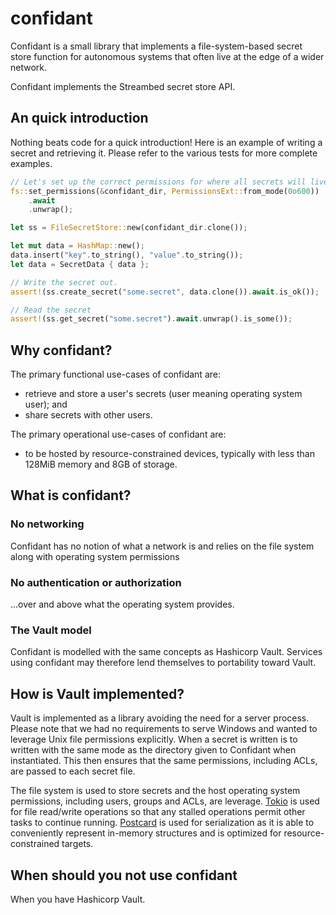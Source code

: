 # confidant

Confidant is a small library that implements a file-system-based 
secret store function for autonomous systems that often live
at the edge of a wider network.

Confidant implements the Streambed secret store API.

## An quick introduction

Nothing beats code for a quick introduction! Here is an example of
writing a secret and retrieving it. Please refer to the various tests 
for more complete examples.

```rs
// Let's set up the correct permissions for where all secrets will live
fs::set_permissions(&confidant_dir, PermissionsExt::from_mode(0o600))
    .await
    .unwrap();

let ss = FileSecretStore::new(confidant_dir.clone());

let mut data = HashMap::new();
data.insert("key".to_string(), "value".to_string());
let data = SecretData { data };

// Write the secret out.
assert!(ss.create_secret("some.secret", data.clone()).await.is_ok());

// Read the secret
assert!(ss.get_secret("some.secret").await.unwrap().is_some());
```

## Why confidant?

The primary functional use-cases of confidant are:

* retrieve and store a user's secrets (user meaning operating system
user); and
* share secrets with other users.

The primary operational use-cases of confidant are:

* to be hosted by resource-constrained devices, typically with less
than 128MiB memory and 8GB of storage.

## What is confidant?

### No networking

Confidant has no notion of what a network is and relies on the
file system along with operating system permissions

### No authentication or authorization

...over and above what the operating system provides.

### The Vault model

Confidant is modelled with the same concepts as Hashicorp Vault. 
Services using confidant may therefore lend themselves to portability 
toward Vault.

## How is Vault implemented?

Vault is implemented as a library avoiding the need for a server process.
Please note that we had no requirements to serve Windows and wanted to leverage
Unix file permissions explicitly. When a secret is written is to written with
the same mode as the directory given to Confidant when instantiated. This then
ensures that the same permissions, including ACLs, are passed to each secret
file.

The file system is used to store secrets and the host operating system
permissions, including users, groups and ACLs, are leverage.
[Tokio](https://tokio.rs/) is used for file read/write operations so that any stalled
operations permit other tasks to continue running. [Postcard](https://docs.rs/postcard/latest/postcard/)
is used for serialization as it is able to conveniently represent in-memory structures
and is optimized for resource-constrained targets.

## When should you not use confidant

When you have Hashicorp Vault.